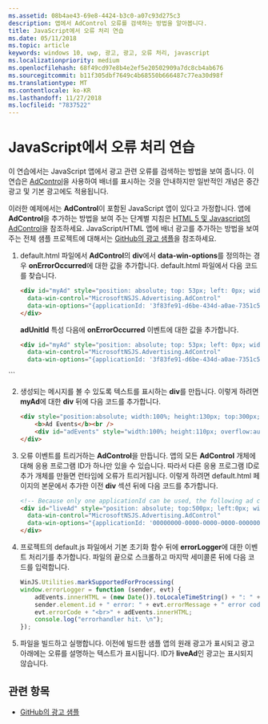 ```yaml
---
ms.assetid: 08b4ae43-69e8-4424-b3c0-a07c93d275c3
description: 앱에서 AdControl 오류를 검색하는 방법을 알아봅니다.
title: JavaScript에서 오류 처리 연습
ms.date: 05/11/2018
ms.topic: article
keywords: windows 10, uwp, 광고, 광고, 오류 처리, javascript
ms.localizationpriority: medium
ms.openlocfilehash: 68f49cd97e8b4e2ef5e20502909a7dc8cb4ab676
ms.sourcegitcommit: b11f305dbf7649c4b68550b666487c77ea30d98f
ms.translationtype: MT
ms.contentlocale: ko-KR
ms.lasthandoff: 11/27/2018
ms.locfileid: "7837522"
---
```

# <a name="error-handling-in-javascript-walkthrough"></a>JavaScript에서 오류 처리 연습

이 연습에서는 JavaScript 앱에서 광고 관련 오류를 검색하는 방법을 보여 줍니다. 이 연습은 [AdControl](https://docs.microsoft.com/uwp/api/microsoft.advertising.winrt.ui.adcontrol)을 사용하여 배너를 표시하는 것을 안내하지만 일반적인 개념은 중간 광고 및 기본 광고에도 적용됩니다.

이러한 예제에서는 **AdControl**이 포함된 JavaScript 앱이 있다고 가정합니다. 앱에 **AdControl**을 추가하는 방법을 보여 주는 단계별 지침은 [HTML 5 및 Javascript의 AdControl](adcontrol-in-html-5-and-javascript.md)을 참조하세요. JavaScript/HTML 앱에 배너 광고를 추가하는 방법을 보여 주는 전체 샘플 프로젝트에 대해서는 [GitHub의 광고 샘플](http://aka.ms/githubads)을 참조하세요.

1.  default.html 파일에서 **AdControl**의 **div**에서 **data-win-options**를 정의하는 경우 **onErrorOccurred**에 대한 값을 추가합니다. default.html 파일에서 다음 코드를 찾습니다.
    ``` HTML
    <div id="myAd" style="position: absolute; top: 53px; left: 0px; width: 300px; height: 250px; z-index: 1"
      data-win-control="MicrosoftNSJS.Advertising.AdControl"
      data-win-options="{applicationId: '3f83fe91-d6be-434d-a0ae-7351c5a997f1', adUnitId: 'test'}">
    </div>
    ```
    **adUnitId** 특성 다음에 **onErrorOccurred** 이벤트에 대한 값을 추가합니다.
    ``` HTML
    <div id="myAd" style="position: absolute; top: 53px; left: 0px; width: 300px; height: 250px; z-index: 1"
      data-win-control="MicrosoftNSJS.Advertising.AdControl"
      data-win-options="{applicationId: '3f83fe91-d6be-434d-a0ae-7351c5a997f1', adUnitId: 'test', onErrorOccurred: errorLogger}">
  </div>
  ```

2.  생성되는 메시지를 볼 수 있도록 텍스트를 표시하는 **div**를 만듭니다. 이렇게 하려면 **myAd**에 대한 **div** 뒤에 다음 코드를 추가합니다.
    ``` HTML
    <div style="position:absolute; width:100%; height:130px; top:300px; left:0px">
        <b>Ad Events</b><br />
        <div id="adEvents" style="width:100%; height:110px; overflow:auto"></div>
    </div>
    ```

3.  오류 이벤트를 트리거하는 **AdControl**을 만듭니다. 앱의 모든 **AdControl** 개체에 대해 응용 프로그램 ID가 하나만 있을 수 있습니다. 따라서 다른 응용 프로그램 ID로 추가 개체를 만들면 런타임에 오류가 트리거됩니다. 이렇게 하려면 default.html 페이지의 본문에서 추가한 이전 **div** 섹션 뒤에 다음 코드를 추가합니다.
    ``` HTML
    <!-- Because only one applicationId can be used, the following ad control will fire an error event. -->
    <div id="liveAd" style="position: absolute; top:500px; left:0px; width:480px; height:80px"
      data-win-control="MicrosoftNSJS.Advertising.AdControl"
      data-win-options="{applicationId: '00000000-0000-0000-0000-000000000000', adUnitId: 'test', onErrorOccurred: errorLogger }" >
    </div>
    ```

4.  프로젝트의 default.js 파일에서 기본 초기화 함수 뒤에 **errorLogger**에 대한 이벤트 처리기를 추가합니다. 파일의 끝으로 스크롤하고 마지막 세미콜론 뒤에 다음 코드를 입력합니다.
    ``` javascript
    WinJS.Utilities.markSupportedForProcessing(
    window.errorLogger = function (sender, evt) {
        adEvents.innerHTML = (new Date()).toLocaleTimeString() + ": " +
        sender.element.id + " error: " + evt.errorMessage + " error code: " +
        evt.errorCode + "<br>" + adEvents.innerHTML;
        console.log("errorhandler hit. \n");
    });
    ```

5.  파일을 빌드하고 실행합니다. 이전에 빌드한 샘플 앱의 원래 광고가 표시되고 광고 아래에는 오류를 설명하는 텍스트가 표시됩니다. ID가 **liveAd**인 광고는 표시되지 않습니다.

## <a name="related-topics"></a>관련 항목

* [GitHub의 광고 샘플](http://aka.ms/githubads)

